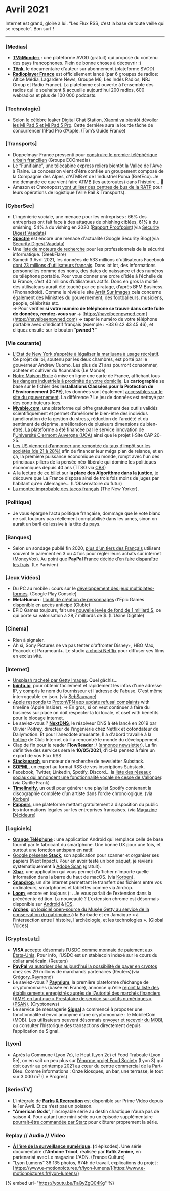 # Avril 2021

Internet est grand, gloire à lui. “Les Flux RSS, c’est la base de toute veille qui se respecte”. Bon surf !

***

### **\[Medias]**

* [**TV5Monde+**](https://www.tv5mondeplus.com/) : une plateforme AVOD (gratuit) qui propose du contenu des pays francophones. Plein de bonne choses à découvrir :)
* [**Tënk**](https://www.tenk.fr/), le documentaire d'auteur sur abonnement (plateforme SVOD)
* [**Radioplayer France**](https://www.radioplayer.fr/) est officiellement lancé (par 6 groupes de radios: Altice Média, Lagardère News, Groupe M6, Les Indés Radios, NRJ Group et Radio France). La plateforme est ouverte à l’ensemble des radios qui le souhaitent & accueille aujourd’hui 200 radios, 600 webradios et plus de 100 000 podcasts.

### **\[Technologie]**

* Selon le célèbre leaker Digital Chat Station, [Xiaomi va bientôt dévoiler les Mi Pad 5 et Mi Pad 5 Pro](https://www.tomsguide.fr/xiaomi-va-concurrencer-lipad-pro-dapple-avec-sa-tablette-mi-pad-5-pro/). Cette dernière aura la lourde tâche de concurrencer l’iPad Pro d’Apple. (Tom’s Guide France)

### **\[Transports]**

* Doppelmayr France pressenti pour [construire le premier téléphérique urbain francilien](https://groupe-ecomedia.com/doppelmayr-france-pressenti-pour-construire-le-premier-telepherique-francilien/) (Groupe ECOmedia)
* Le “[Funiflaine](https://www.brefeco.com/actualite/amenagement-infrastructures/une-telecabine-reliera-bientot-la-vallee-de-larve-flaine)”, une télécabine express reliera bientôt la Vallée de l'Arve à Flaine. La concession vient d'être confiée un groupement composé de la Compagnie des Alpes, d'ATMB et de l'industriel Poma (BrefEco). Je me demande ce que vient faire ATMB (les autoroutes) dans l’histoire… 🤔
* Amazon et Chronopost[ vont utiliser des centres de bus de la RATP](https://www.ville-rail-transports.com/lettre-confidentielle/la-double-vie-des-centres-de-bus-de-la-ratp/) pour leurs opérations de logistique (Ville Rail & Transports).

### \[CyberSec]

* L’ingénierie sociale, une menace pour les entreprises : 66% des entreprises ont fait face à des attaques de phishing ciblées, 61% à du smishing, 54% à du vishing en 2020 ([Rapport Proofpoint](https://www.proofpoint.com/us/resources/threat-reports/state-of-phish))(via [Security Digest Vaadata](https://mailchi.mp/a76e4f562a78/sd_fr_19?e=cd6a2176af))
* [**Spectre**](https://security.googleblog.com/2021/03/a-spectre-proof-of-concept-for-spectre.html) est encore une menace d’actualité (Google Security Blog)(via [Security Digest Vaadata](https://mailchi.mp/a76e4f562a78/sd_fr_19?e=cd6a2176af))
* Une [liste de moteurs de recherche](https://geekflare.com/fr/search-engine-for-security/) pour les professionnels de la sécurité informatique. (GeekFlare)
* Samedi 3 Avril 2021, les données de 533 millions d'utilisateurs Facebook [dont 23 millions d'utilisateurs français](https://www.phonandroid.com/facebook-les-donnees-personnelles-de-20-millions-de-francais-ont-fuite.html). Dans lot lot, des informations personnelles comme des noms, des dates de naissance et des numéros de téléphone portable. Pour vous donner une ordre d’idée à l’échelle de la France, c’est 40 millions d’utilisateurs actifs. Donc en gros la moitié des utilisateurs aurait été touché par ce piratage, d’après BFM Business. (Phonandroid). Comme le révèle le site [Arrêt Sur Images](https://www.arretsurimages.net/articles/fuite-de-donnees-facebook-medias-en-sourdine-gouvernement-muet) cela concerne également des Ministres du gouvernement, des footballeurs, musiciens, people, célébrités etc.\
  \=> Pour vérifier **si votre numéro de téléphone se trouve dans cette fuite de données, rendez-vous sur ->** [https://haveibeenpwned.com](https://haveibeenpwned.com) -> taper le numéro de votre téléphone portable avec d’indicatif français (exemple : +33 6 42 43 45 46), et cliquez ensuite sur le bouton “**pwned ?”**

### \[Vie courante]

* [L’Etat de New York s’apprête à légaliser la marijuana à usage récréatif](https://www.lemonde.fr/societe/article/2021/03/31/l-etat-de-new-york-s-apprete-a-legaliser-la-marijuana-a-usage-recreatif_6075099_3224.html). Ce projet de loi, soutenu par les deux chambres, est porté par le gouverneur Andrew Cuomo. Les plus de 21 ans pourront consommer, acheter et cultiver du #cannabis (Le Monde)
* [Notre Maison Brule](https://www.notremaisonbrule.net/) à mise en ligne une carte de France, affichant tous [les dangers industriels à proximité de votre domicile](https://dangersindustriels.gogocarto.fr/). La **cartographie** se base sur le fichier des **Installations Classées pour la Protection de l’Environnement (ICPE)**, les données sont également [accessibles sur le site du gouvernement](https://www.georisques.gouv.fr/donnees/bases-de-donnees/installations-industrielles). La différence ? Le jeu de données est nettoyé par des contributeurs-ices.
* [**Myabie.com**](https://myabie.com/), une plateforme qui offre gratuitement des outils validés scientifiquement et permet d’améliorer le bien-être des individus (amélioration de la gestion du stress, réduction de l'anxiété et du sentiment de déprime, amélioration de plusieurs dimensions du bien-être). La plateforme a été financée par le service innovation de l'[Université Clermont Auvergne (UCA)](https://www.uca.fr/actualites/toutes-les-actualites/vie-de-luniversite/ameliorer-son-bien-etre-lancement-de-la-plateforme-www-myabie-com) ainsi que le projet I-Site CAP 20-25.
* [Les US viennent d’annoncer une remontée du taux d’impôt sur les sociétés (de 21 à 28%)](https://www.cbsnews.com/news/corporate-tax-global-minimum-rate-yellen/) afin de financer leur méga plan de relance, et en ça, la première puissance économique du monde, rompt avec l'un des principaux piliers de la pensée néo-libérale qui domine les politiques économiques depuis 40 ans (TTSO via [CBS](https://www.cbsnews.com/news/corporate-tax-global-minimum-rate-yellen/))
* A la lecture de [ce billet](https://medium.com/pixels-blog/justice-demain-tous-jug%C3%A9s-par-un-algorithme-204ed0774987) sur l**a place des Algorithme dans la justice**, je découvre que La France dispose ainsi de trois fois moins de juges par habitant qu’en Allemagne… (L’Observatoire du futur)
* [La montée improbable des tacos français](https://www.newyorker.com/magazine/2021/04/19/the-unlikely-rise-of-the-french-tacos) (The New Yorker).

### \[Politique]

* Je vous épargne l’actu politique française, dommage que le vote blanc ne soit toujours pas réellement comptabilisé dans les urnes, sinon on aurait un baril de lessive à la tête du pays.

### \[Banques]

* Selon un sondage publié fin 2020, [plus d’un tiers des Français](https://www.moneyvox.fr/credit/actualites/83945/paiement-en-4x-paypal-fait-disparaitre-les-frais) utilisent souvent le paiement en 3 ou 4 fois pour régler leurs achats sur internet (MoneyVox). Au point que **PayPal** France décide d’en [faire disparaître les frais](https://www.leparisien.fr/economie/votre-argent/des-ce-mardi-vous-pouvez-payer-en-quatre-fois-sans-frais-sur-paypal-13-04-2021-4MPH3YIEPFA3PPW374HHOH35DQ.php). (Le Parisien)

### \[Jeux Vidéos]

* Du PC au mobile : cours sur le [développement des jeux multiplates-formes](https://play.google.com/console/about/riotgames/). (Google Play Console)
* **MetaHuman** : [l'outil de création de personnages](https://www.clubic.com/mag/jeux-video/epic-games/trailer_content-368755-metahuman-l-outil-de-creation-de-personnages-d-epic-games-disponible-en-acces-anticipe.html) d'Epic Games disponible en accès anticipé (Clubic)
* EPIC Games toujours, fait une [nouvelle levée de fond de 1 milliard $](https://www.usine-digitale.fr/editorial/epic-games-leve-un-milliard-de-dollars-principalement-aupres-de-sony-pour-creer-le-metaverse.N1081694), ce qui porte sa valorisation à 28,7 milliards de $. (L’Usine Digitale)

### \[Cinema]

* Rien à signaler.
* Ah si, Sony Pictures ne va pas tenter d'affronter Disney+, HBO Max, Peacock et Paramount+. Le studio [a choisi Netflix](https://www.01net.com/actualites/guerre-du-streaming-sony-renonce-a-son-propre-service-et-signe-avec-netflix-2040879.html) pour diffuser ses films en exclusivité.

### \[Internet]

* [Unsplash racheté par Getty Images](https://unsplash.com/blog/unsplash-getty/). Quel gâchis…
* [**Ipinfo.io**](https://ipinfo.io/), pour obtenir facilement et rapidement les infos d'une adresse IP, y compris le nom du fournisseur et l'adresse de l'abuse. C'est même interrogeable en json. (via [SebSauvage](https://sebsauvage.net/links/?cFaDAQ))
* [Apple responds](https://appleinsider.com/articles/21/03/25/apple-responds-to-protonvpn-app-update-refusal-complaints-with-timeline) to [ProtonVPN app update refusal complaints](https://protonvpn.com/blog/apple-blocks-app-updates/) with timeline (Apple Insider). -> En gros, si on veut continuer à faire du business sur place on doit respecter la loi locale, et osef with benefits pour le blocage internet.
* Le saviez-vous ? [**NextDNS**](https://nextdns.io/?from=gyagbbb3), le résolveur DNS à été lancé en 2019 par Olivier Poitrey, directeur de l'ingénierie chez Netflix et cofondateur de Dailymotion. Et pour l’anecdote amusante, Il a d'abord travaillé à la [hotline](https://fr.wikipedia.org/wiki/Support_technique) de Club Internet où il a rencontré le monde du développement.
* Clap de fin pour le reader **FlowReader** :/ ([annonce newsletter](https://twitter.com/sirchamallow/status/1382643712069672961)). La fin définitive des services sera le **10/05/2021**, d'ici-là pensez à faire un export de vos Flux RSS
* [**Stacksearch**](https://stacksear.ch/), un moteur de recherche de newsletter Substack.
* [**SOPML**](https://skogard.github.io/SOPML/), un export au format RSS de vos inscriptions Substack.
* Facebook, Twitter, Linkedin, Spotify, Discord… la [liste des réseaux sociaux qui annoncent une fonctionnalité vocale ne cesse de s’allonger](https://esjpro.substack.com/p/reseaux-vocaux-le-grand-embouteillage). (via Cyrille Frank)
* [**Timelineify**](https://www.timelineify.com), un outil pour générer une playlist Spotify contenant la discographie complète d’un artiste dans l’ordre chronologique. (via [Korben](https://korben.info/timelineify-playlist-spotify-discographie.html))
* [**Pappers**](https://www.pappers.fr/), une plateforme mettant gratuitement à disposition du public les informations légales sur les entreprises françaises. (via [Magazine Décideurs](https://www.magazine-decideurs.com/news/informations-legales-des-entreprises-la-revolution-pappers))

### \[Logiciels]

* [**Orange Téléphone**](https://applications-et-logiciels.orange.fr/applications/orange-telephone) : une application Android qui remplace celle de base fournit par le fabricant du smartphone. Une bonne UX pour une fois, et surtout une fonction antispam en natif.
* [Google présente ](https://www.nextinpact.com/lebrief/46626/google-presente-stack-son-application-pour-scanner-et-organiser-ses-papiers)[**Stack**](https://www.nextinpact.com/lebrief/46626/google-presente-stack-son-application-pour-scanner-et-organiser-ses-papiers), son application pour scanner et organiser ses papiers (Next Inpact). Pour en avoir testé un bon paquet, je reviens systématiquement à [Adobe Scan](https://play.google.com/store/apps/details?id=com.adobe.scan.android) (gratuit).
* [**Xbar**](https://xbarapp.com/), une application qui vous permet d’afficher n’importe quelle information dans la barre du haut de macOS. (via [Korben](https://korben.info/xbar-barre-menu-macos-script.html)).
* [**Snapdrop**](https://snapdrop.net/), un site internet permettant le transfert des fichiers entre vos ordinateurs, smartphones et tablettes comme via Airdrop.
* [**Loom**](https://www.loom.com), encore en toujours (: . Je vous parlait de l’extension dans la précédente édition. La nouveauté ? L’extension chrome est désormais disponible sur [Android](https://play.google.com/store/apps/details?id=com.loom.android) & [iOS](https://apps.apple.com/us/app/loom-screen-recording-video/id1474480829).
* [**Arches**](https://www.getty.edu/conservation/our_projects/field_projects/arches/), [un logiciel open-source du Musée Getty au service de la conservation du patrimoine ](https://fr.globalvoices.org/2021/03/28/263692/)à la Barbade et en Jamaïque « à l'intersection entre l'histoire, l'archéologie, et les technologies ». (Global Voices)

### \[CryptosLulz]

* [**VISA**](https://www.reuters.com/article/us-crypto-currency-visa-exclusive-idUSKBN2BL0X9)[ accepte désormais l’USDC comme monnaie de paiement aux États-Unis](https://www.reuters.com/article/us-crypto-currency-visa-exclusive-idUSKBN2BL0X9). Pour info, l’USDC est un stablecoin indexé sur le cours du dollar américain. (Reuters)
* [**PayPal**](https://www.reuters.com/article/us-crypto-currency-paypal-exclusive-idUSKBN2BM10N)[ va autoriser dès aujourd'hui la possibilité de payer en cryptos](https://www.reuters.com/article/us-crypto-currency-paypal-exclusive-idUSKBN2BM10N) chez ses 29 millions de marchands partenaires (Reuters)(via [Grégory\_Raymond](https://twitter.com/gregory_raymond/status/1376833547592421378))
* Le saviez-vous ? [**Paymium**](https://www.paymium.com/), la première plateforme d’échange de cryptomonnaies (basée en France), annonce qu’elle [rejoint la liste des établissements enregistrés auprès de l’Autorité des marchés financiers (AMF) en tant que « Prestataire de service sur actifs numériques » (PSAN)](https://fr.cryptonews.com/news/la-plateforme-crypto-paymium-devient-prestataire-de-service-9931.htm). (Cryptonews)
* Le service de messagerie [**Signal**](https://signal.org/blog/help-us-test-payments-in-signal/) a commencé à proposer une fonctionnalité d’envoi anonyme d’une cryptomonnaie : le MobileCoin (MOB). Les utilisateurs peuvent désormais [envoyer et recevoir du MOBI](https://cryptoast.fr/signal-envoi-cryptomonnaie-anonyme-mobilecoin/), ou consulter l’historique des transactions directement depuis l’application de Signal.

### \[Lyon]

* Après la Commune (Lyon 7e), le Heat (Lyon 2e) et Food Traboule (Lyon 5e), on en sait un peu plus sur [l’énorme projet Food Society](https://www.leprogres.fr/magazine-gastronomie-et-vins/2021/03/24/food-society-le-futur-food-court-de-la-part-dieu-devoile-ses-premiers-noms) (Lyon 3) qui doit ouvrir au printemps 2021 au cœur du centre commercial de la Part-Dieu. Comme informations : Onze kiosques, un bar, une terrasse, le tout sur 3 000 m² (Le Progrès)

### \[SeriesTV]

* L’intégrale de [**Parks & Recreation**](https://www.primevideo.com/detail/Parks-And-Recreation/0IMOVVKFVSJLZKRHDHZ7HNSWUT/) est disponible sur Prime Video depuis le 1er Avril. Et ce n’est pas un poisson.
* **“American Gods**”, l’incroyable série au destin chaotique n’aura pas de saison 4. Pour autant une mini-série ou un épisode supplémentaire [pourrait-être commandée par Starz](https://actualitte.com/article/99621/adaptation/une-suite-pour-la-serie-american-gods) pour clôturer proprement la série.

### **Replay // Audio // Video**

* [**À l'ère de la surveillance numérique**](https://www.franceculture.fr/emissions/series/a-lere-de-la-surveillance-numerique)**. (**&#x34; épisodes). Une série documentaire d'**Antoine Tricot**, réalisée par **Rafik Zenine,** en partenariat avec Le magazine L’ADN. (France Culture)
* “Lyon Lumens" 36 135 photos, 674h de travail, explications du projet : [https://www.e-motionpictures.fr/lyon-lumens/](https://www.e-motionpictures.fr/lyon-lumens/)

{% embed url="https://youtu.be/FaQyZgQ04Kg" %}
